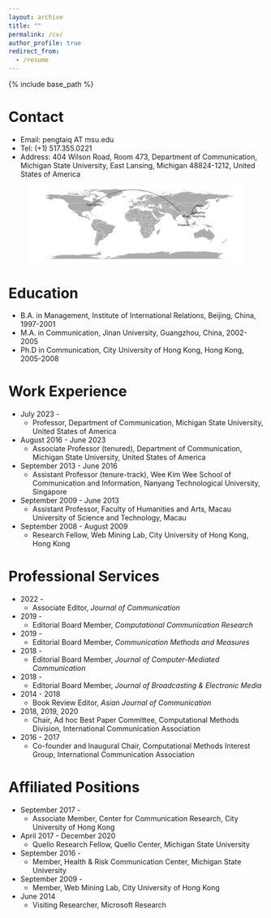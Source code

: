 ```yaml
---
layout: archive
title: ""
permalink: /cv/
author_profile: true
redirect_from:
  - /resume
---
```


{% include base_path %}

Contact
=====
* Email: pengtaiq AT msu.edu
* Tel: (+1) 517.355.0221
* Address: 404 Wilson Road, Room 473, Department of Communication, Michigan State University, East Lansing, Michigan 48824-1212, United States of America

<figure>
  <img src="/assets/images/intellectual journey.png">
</figure>

Education
======
* B.A. in Management, Institute of International Relations, Beijing, China, 1997-2001
* M.A. in Communication, Jinan University, Guangzhou, China, 2002-2005
* Ph.D in Communication, City University of Hong Kong, Hong Kong, 2005-2008

Work Experience
======
* July 2023 -
  * Professor, Department of Communication, Michigan State University, United States of America
* August 2016 - June 2023
  * Associate Professor (tenured), Department of Communication, Michigan State University, United States of America
* September 2013 - June 2016
  * Assistant Professor (tenure-track), Wee Kim Wee School of Communication and Information, Nanyang Technological University, Singapore
* September 2009 - June 2013
  * Assistant Professor, Faculty of Humanities and Arts, Macau University of Science and Technology, Macau
* September 2008 - August 2009
  * Research Fellow, Web Mining Lab, City University of Hong Kong, Hong Kong

Professional Services
=====
* 2022 - 
  * Associate Editor, *Journal of Communication*
* 2019 - 
  * Editorial Board Member, *Computational Communication Research*
* 2019 - 
  * Editorial Board Member, *Communication Methods and Measures*
* 2018 - 
  * Editorial Board Member, *Journal of Computer-Mediated Communication*
* 2018 - 
  * Editorial Board Member, *Journal of Broadcasting & Electronic Media*
* 2014 - 2018
  * Book Review Editor, *Asian Journal of Communication*
* 2018, 2019, 2020
  * Chair, Ad hoc Best Paper Committee, Computational Methods Division, International Communication Association
* 2016 - 2017
  * Co-founder and Inaugural Chair, Computational Methods Interest Group, International Communication Association

Affiliated Positions
=====
* September 2017 - 	
  * Associate Member, Center for Communication Research, City University of Hong Kong
* April 2017 - December 2020	
  * Quello Research Fellow, Quello Center, Michigan State University
* September 2016 - 	
  * Member, Health & Risk Communication Center, Michigan State University
* September 2009 - 	
  * Member, Web Mining Lab, City University of Hong Kong
* June 2014	
  * Visiting Researcher, Microsoft Research

